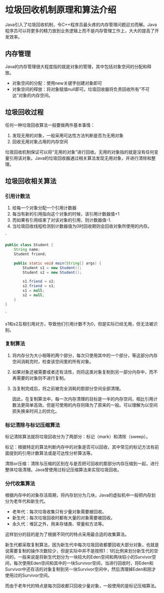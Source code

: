# 垃圾回收机制原理和算法介绍

Java引入了垃圾回收机制，令C++程序员最头疼的内存管理问题迎刃而解。Java程序员可以将更多的精力放到业务逻辑上而不是内存管理工作上，大大的提高了开发效率。

## 内存管理

Java的内存管理很大程度指的就是对象的管理，其中包括对象空间的分配和释放。

- 对象空间的分配：使用new关键字创建对象即可
- 对象空间的释放：将对象赋值null即可。垃圾回收器将负责回收所有”不可达”对象的内存空间。

## 垃圾回收过程

任何一种垃圾回收算法一般要做两件基本事情：

1. 发现无用的对象，一般采用可达性方法判断是否为无用对象
2. 回收无用对象占用的内存空间

垃圾回收机制保证可以将“无用的对象”进行回收。无用的对象指的就是没有任何变量引用该对象。Java的垃圾回收器通过相关算法发现无用对象，并进行清除和整理。

## 垃圾回收相关算法

### 引用计数法

1. 给每一个对象分配一个引用计数器
2. 每当有新的引用指向这个对象的时候，该引用计数器值+1
3. 而如果有引用结束了对该对象的引用，则计数器值-1.
4. 当垃圾回收线程检测到计数器值为0时回收期则会回收对象所使用的内存。

`

```java
public class Student {
    String name;
    Student friend;
     
    public static void main(String[] args) {
        Student s1 = new Student();
        Student s2 = new Student();
         
        s1.friend = s2;
        s2.friend = s1;        
        s1 = null;
        s2 = null;
    }
}
```

`

s1和s2互相引用对方，导致他们引用计数不为0，但是实际已经无用，但无法被识别。

### 复制算法

1. 将内存分为大小相等的两个部分，每次只使用其中的一个部分，等这部分内存空间消耗完时，检查该空间里的所有对象。

2. 如果对象还被需要或者还有活性，则将这类对象复制到另一部分内存中，而不再需要的对象则不进行复制。

3. 当复制完成后，将之前被完全消耗的那部分空间全部清理。

   因此，在复制算法中，每一次内存清理的目标是一半的内存空间，相比引用计数法更简单高效。但是可使用的内存则降为了原来的一般。可以理解为以空间损失换来时间上的优化。

### 标记清除与标记压缩算法

标记清除算法就将垃圾回收分为了两部分：标记（mark）和清除（sweep）。

标记：根据特定的算法判断内存中的对象是否可以回收，其中常见的标记方法有前面提到的引用计数算法或是可达性分析算法等。

清除or压缩：清除与压缩的区别在与是否把可回收的那部分内存压缩到一起，进行整体垃圾清理。Java曾使用过标记压缩算法来实现垃圾回收。

### 分代收集算法

根据内存中的对象存活周期，将内存划分为几块，Java的虚拟机中一般把内存划分为老年代和新生代。

- 老年代：每次垃圾收集只有少量对象需要被回收。
- 新生代：每次垃圾回收时都有大量的对象需要被回收。
- 永久代：堆区之外，用来存储类、常量和方法等。

这样划分的目的是为了根据不同代的特点采用最合适的收集算法。

新生代都采取复制算法，因为新生代中每次垃圾回收都要回收大部分对象，也就是说需要复制的操作次数较少，但是实际中并不是按照1：1的比例来划分新生代的空间的，一般来说是将新生代划分为一块较大的Eden空间和两块较小的Survivor空间，每次使用Eden空间和其中的一块Survivor空间，当进行回收时，将Eden和Survivor中还存活的对象复制到另一块Survivor空间中，然后清理掉Eden和刚才使用过的Survivor空间。

而由于老年代的特点是每次回收都只回收少量对象，一般使用的是标记压缩算法。
